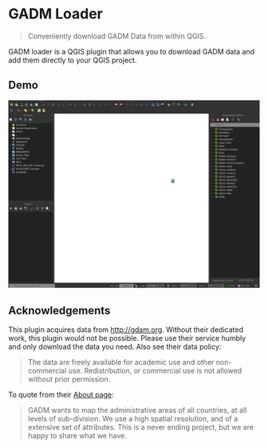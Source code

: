 # GADM Loader
> Conveniently download GADM Data from within QGIS.

GADM loader is a QGIS plugin that allows you to download GADM data and add them directly to your QGIS project.

## Demo

![Demo of GADM Loader](demo.gif)

## Acknowledgements

This plugin acquires data from http://gdam.org. Without their dedicated work, this plugin would not
be possible. Please use their service humbly and only download the data you need. Also see their data policy:

> The data are freely available for academic use and other non-commercial use. Redistribution, or
  commercial use is not allowed without prior permission.

To quote from their [About page](https://gadm.org/about.html):

> GADM wants to map the administrative areas of all countries, at all levels of sub-division. We use
  a high spatial resolution, and of a extensive set of attributes. This is a never ending project,
  but we are happy to share what we have.